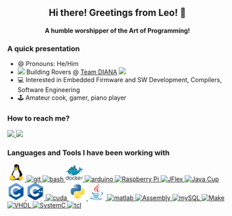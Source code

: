 <h2 align="center"> Hi there! Greetings from Leo! 👋 </h2>

<h4 align="center"> A humble worshipper of the Art of Programming!</h4>

<!--
**palmleon/palmleon** is a ✨ _special_ ✨ repository because its `README.md` (this file) appears on your GitHub profile.

Here are some ideas to get you started:

- 🔭 I’m currently working on ...
- 🌱 I’m currently learning ...
- 👯 I’m looking to collaborate on ...
- 🤔 I’m looking for help with ...
- 💬 Ask me about ...
- 📫 How to reach me: ...
- 😄 Pronouns: ...
- ⚡ Fun fact: ...
-->

### A quick presentation

- 😄 Pronouns: He/Him
- <img src="https://cdn-icons-png.flaticon.com/512/944/944255.png" width=20 height=auto> Building Rovers @ <a href="https://www.teamdiana.it/" />Team DIANA</a> <img src="https://www.teamdiana.it/wp-content/uploads/elementor/thumbs/DIANA-Emblem-light-1-patp7stkr2sd1z4lvxlp64vpsunslj7k0g5045fxtw.png" width=20 height=auto />
- 💻 Interested in Embedded Firmware and SW Development, Compilers, Software Engineering 
- 🕹 Amateur cook, gamer, piano player

### How to reach me?

<a href="https://www.linkedin.com/in/leonardo-palmucci" /><img width=35 height=auto src="https://upload.wikimedia.org/wikipedia/commons/8/81/LinkedIn_icon.svg" /> </a>
<a href="mailto://leonardo.palmucci@alice.it" /><img width=35 height=auto src="https://cdn1.iconfinder.com/data/icons/material-apps/512/icon-email-material-design-512.png"/></a>

### Languages and Tools I have been working with

<p align="left"> 
    
  <a href="https://www.linux.org/" target="_blank"> 
    <img src="https://raw.githubusercontent.com/devicons/devicon/master/icons/linux/linux-original.svg" alt="linux" width="40" height="40"/> 
  </a> 
  
  <a href="https://git-scm.com/" target="_blank"> 
    <img src="https://www.vectorlogo.zone/logos/git-scm/git-scm-icon.svg" alt="git" width="40" height="40"/> 
  </a> 
  
  <a href="https://www.gnu.org/software/bash/" target="_blank"> 
    <img src="https://www.vectorlogo.zone/logos/gnu_bash/gnu_bash-icon.svg" alt="bash" width="40" height="40"/> 
  </a> 
  
  <a href="https://www.docker.com/" target="_blank"> 
    <img src="https://raw.githubusercontent.com/devicons/devicon/master/icons/docker/docker-original-wordmark.svg" alt="docker" width="40" height="40"/> 
  </a> 
  
  <a href="https://www.arduino.cc/" target="_blank">
    <img src="https://iconape.com/wp-content/files/ow/352974/svg/arduino-seeklogo.com.svg" alt="arduino" width="40" height="40"/>
  </a>  
    
  <a href="https://www.raspberrypi.org/" target="_blank">
    <img src="https://elinux.org/images/c/cb/Raspberry_Pi_Logo.svg" alt="Raspberry Pi" width="35" height="40"/>
  </a>
  
  <a href="https://www.jflex.de/" target="_blank">
    <img src="https://avatars.githubusercontent.com/u/11003365?s=200&v=4" alt="JFlex" width="40" height="40"/>
  </a>
  
  <a href="http://www2.cs.tum.edu/projects/cup/" target="_blank">
    <img src="https://encrypted-tbn0.gstatic.com/images?q=tbn:ANd9GcQyUYJntGGbzsXWXvP8mhEzjXII590JQ4wRMJRyD9SFE5rNsQ_P9LjZLF_RUf3hxmuZryI&usqp=CAU" alt="Java Cup" width="40" height="40"/>
  </a> 
  
  <a href="https://www.cprogramming.com/" target="_blank"> 
    <img src="https://raw.githubusercontent.com/devicons/devicon/master/icons/c/c-original.svg" alt="c" width="40" height="40"/>   </a> 
  
  <a href="http://www.cplusplus.org/" target="_blank"> 
    <img src="https://raw.githubusercontent.com/devicons/devicon/master/icons/cplusplus/cplusplus-original.svg" alt="cplusplus" width="40" height="40"/> 
  </a> 
  
  <a href="https://developer.nvidia.com/cuda-toolkit" target="_blank">
    <img src="https://thewizardsgame.com/wp-content/uploads/2018/04/Nvidia_logo.png" alt="cuda" height="40" width="40"/>
  </a>
  
  <a href="https://www.python.org" target="_blank"> 
    <img src="https://raw.githubusercontent.com/devicons/devicon/master/icons/python/python-original.svg" alt="python" width="40" height="40"/> 
  </a> 

  <a href="https://www.java.com" target="_blank"> 
    <img src="https://raw.githubusercontent.com/devicons/devicon/master/icons/java/java-original.svg" alt="java" width="40" height="40"/> 
  </a>
  
  <a href="https://www.mathworks.com/" target="_blank">
  <img src="https://upload.wikimedia.org/wikipedia/commons/thumb/2/21/Matlab_Logo.png/534px-Matlab_Logo.png" alt="matlab" width="40" height="40"/>
  </a>
  
  <a href="https://en.wikipedia.org/wiki/Assembly_language" target="_blank">
    <img src="https://hackr.io/tutorials/assembly-language/logo-assembly-language.svg?ver=1603208610" alt="Assembly" width="40" height="40"/>
  </a>
  
  <a href="https://www.mysql.com/" target="_blank">
     <img src="https://www.vectorlogo.zone/logos/mysql/mysql-icon.svg" alt="mySQL" width="40" height="40"/>
  </a>
  
  <a href="https://www.gnu.org/software/make/" target="_blank">
    <img src="https://plugins.jetbrains.com/files/9333/199740/icon/pluginIcon.svg" alt="Make" width="40" height="40"/>
  </a>
  
  <a href="https://en.wikipedia.org/wiki/VHDL" target="_blank">
    <img src="https://is5-ssl.mzstatic.com/image/thumb/Purple113/v4/b7/86/21/b78621df-138c-b347-e35a-39ec08e2a06f/source/200x200bb.jpg" alt="VHDL" width="40" height="40"/>
  </a>
  
  <a href="https://en.wikipedia.org/wiki/SystemC" target="_blank">
    <img src="https://play-lh.googleusercontent.com/wxEfXI6JpCtmlvzbSMIxDvFvDTzRS0XgSUbkUdEPLjBuXfwyuFseqqJuLXYKQbmXIZI4=w240-h480-rw" alt="SystemC" width="40" height="40"/>
  </a>
   
  <a href="https://www.tcl.tk/" target="_blank">
    <img src="https://wiki.tcl-lang.org/image/Tcl%2FTk+Core+Logo+520" alt="tcl" width="40" height="40"/>
  </a>
 
</p>

<!--

### Some people I have worked with:

### Random Image (of the day)

-->
